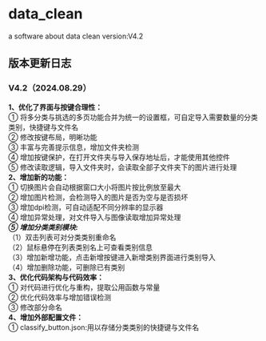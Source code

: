 # data_clean
a software about data clean
version:V4.2

## 版本更新日志

### V4.2（2024.08.29）
**1、优化了界面与按键合理性：**<br>
① 将多分类与挑选的多页功能合并为统一的设置框，可自定导入需要数量的分类类别，快捷键与文件名<br>
② 修改按键布局，明晰功能<br>
③ 丰富与完善提示信息，增加文件夹检测<br>
④ 增加按键保护，在打开文件夹与导入保存地址后，才能使用其他控件<br>
⑤ 修改读取逻辑，导入文件夹时，会读取全部子文件夹下的图片进行处理<br>
**2、增加新的功能：**<br>
① 切换图片会自动根据窗口大小将图片按比例放至最大<br>
② 增加图片检测，会检测导入的图片是否为空与是否损坏<br>
③ 增加dpi检测，可自动适配不同分辨率的显示器<br>
④ 增加异常处理，对文件导入与图像读取增加异常处理<br>
***⑤ 增加分类类别模块:***<br>
（1）双击列表可对分类类别重命名<br>
（2）鼠标悬停在列表类别名上可查看类别信息<br>
（3）增加新增功能，点击新增按键进入新增类别界面进行类别导入<br>
（4）增加删除功能，可删除已有类别<br>
**3、优化代码架构与代码效率：**<br>
① 对代码进行优化与重构，提取公用函数与常量<br>
② 优化代码效率与增加错误检测<br>
③ 修改部分命名<br>
**4、增加外部配置文件：**<br>
① classify_button.json:用以存储分类类别的快捷键与文件名<br>
